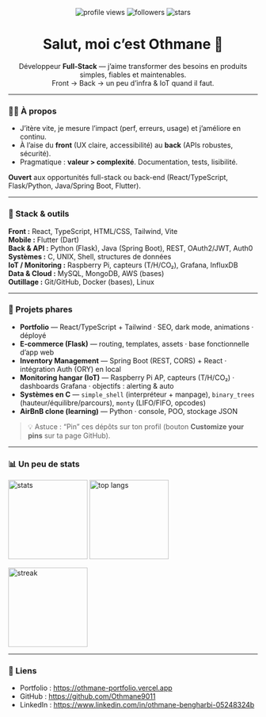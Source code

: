 <!-- Profil README – Othmane Bengharbi | github.com/Othmane9011 -->

<p align="center">
  <img src="https://komarev.com/ghpvc/?username=Othmane9011&style=flat" alt="profile views" />
  <img src="https://img.shields.io/github/followers/Othmane9011?style=flat" alt="followers" />
  <img src="https://img.shields.io/github/stars/Othmane9011?affiliations=OWNER%2CCOLLABORATOR&style=flat" alt="stars" />
</p>

<h1 align="center">Salut, moi c’est Othmane 👋</h1>
<p align="center">
  Développeur <b>Full-Stack</b> — j’aime transformer des besoins en produits simples, fiables et maintenables.<br/>
  Front → Back → un peu d’infra & IoT quand il faut.
</p>

---

### 👨‍💻 À propos
- J’itère vite, je mesure l’impact (perf, erreurs, usage) et j’améliore en continu.  
- À l’aise du **front** (UX claire, accessibilité) au **back** (APIs robustes, sécurité).  
- Pragmatique : **valeur > complexité**. Documentation, tests, lisibilité.

**Ouvert** aux opportunités full-stack ou back-end (React/TypeScript, Flask/Python, Java/Spring Boot, Flutter).

---

### 🧰 Stack & outils
**Front :** React, TypeScript, HTML/CSS, Tailwind, Vite  
**Mobile :** Flutter (Dart)  
**Back & API :** Python (Flask), Java (Spring Boot), REST, OAuth2/JWT, Auth0  
**Systèmes :** C, UNIX, Shell, structures de données  
**IoT / Monitoring :** Raspberry Pi, capteurs (T/H/CO₂), Grafana, InfluxDB  
**Data & Cloud :** MySQL, MongoDB, AWS (bases)  
**Outillage :** Git/GitHub, Docker (bases), Linux

---

### 🚀 Projets phares
- **Portfolio** — React/TypeScript + Tailwind · SEO, dark mode, animations · déployé  
- **E-commerce (Flask)** — routing, templates, assets · base fonctionnelle d’app web  
- **Inventory Management** — Spring Boot (REST, CORS) + React · intégration Auth (ORY) en local  
- **Monitoring hangar (IoT)** — Raspberry Pi AP, capteurs (T/H/CO₂) · dashboards Grafana · objectifs : alerting & auto  
- **Systèmes en C** — `simple_shell` (interpréteur + manpage), `binary_trees` (hauteur/équilibre/parcours), `monty` (LIFO/FIFO, opcodes)  
- **AirBnB clone (learning)** — Python · console, POO, stockage JSON

> 💡 Astuce : “Pin” ces dépôts sur ton profil (bouton **Customize your pins** sur ta page GitHub).

---

### 📊 Un peu de stats
<p align="left">
  <img height="160" src="https://github-readme-stats.vercel.app/api?username=Othmane9011&show_icons=true&hide_border=true" alt="stats" />
  <img height="160" src="https://github-readme-stats.vercel.app/api/top-langs/?username=Othmane9011&layout=compact&hide_border=true" alt="top langs" />
</p>
<p align="left">
  <img height="160" src="https://streak-stats.demolab.com?user=Othmane9011&hide_border=true" alt="streak" />
</p>

---

### 🔗 Liens
- Portfolio : https://othmane-portfolio.vercel.app  
- GitHub : https://github.com/Othmane9011  
- LinkedIn : https://www.linkedin.com/in/othmane-bengharbi-05248324b

